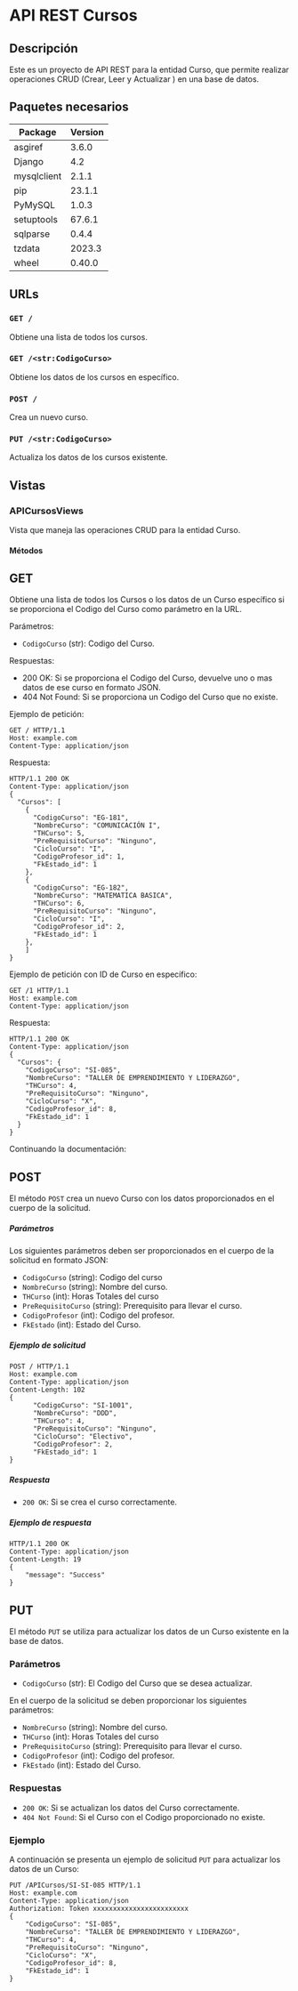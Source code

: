 # API REST Cursos 

## Descripción
Este es un proyecto de API REST para la entidad Curso, que permite realizar operaciones CRUD (Crear, Leer y Actualizar ) en una base de datos.

## Paquetes necesarios

| Package | Version |
|---------|---------|
| asgiref | 3.6.0   |
| Django  | 4.2     |
| mysqlclient | 2.1.1 |
| pip     | 23.1.1  |
| PyMySQL | 1.0.3   |
| setuptools | 67.6.1 |
| sqlparse | 0.4.4   |
| tzdata  | 2023.3  |
| wheel   | 0.40.0  |

## URLs

### `GET /`
Obtiene una lista de todos los cursos.

### `GET /<str:CodigoCurso>`
Obtiene los datos de los cursos en específico.

### `POST /`
Crea un nuevo curso.

### `PUT /<str:CodigoCurso>`
Actualiza los datos de los cursos existente.

## Vistas

### APICursosViews

Vista que maneja las operaciones CRUD para la entidad Curso.

#### Métodos

## GET

Obtiene una lista de todos los Cursos o los datos de un Curso específico si se proporciona el Codigo del Curso como parámetro en la URL.

Parámetros:
- `CodigoCurso` (str): Codigo del Curso.

Respuestas:
- 200 OK: Si se proporciona el Codigo del Curso, devuelve uno o mas datos de ese curso en formato JSON.
- 404 Not Found: Si se proporciona un Codigo del Curso que no existe.

Ejemplo de petición:

```
GET / HTTP/1.1
Host: example.com
Content-Type: application/json
```

Respuesta:

```
HTTP/1.1 200 OK
Content-Type: application/json
{
  "Cursos": [
    {
      "CodigoCurso": "EG-181",
      "NombreCurso": "COMUNICACIÓN I",
      "THCurso": 5,
      "PreRequisitoCurso": "Ninguno",
      "CicloCurso": "I",
      "CodigoProfesor_id": 1,
      "FkEstado_id": 1
    },
    {
      "CodigoCurso": "EG-182",
      "NombreCurso": "MATEMATICA BASICA",
      "THCurso": 6,
      "PreRequisitoCurso": "Ninguno",
      "CicloCurso": "I",
      "CodigoProfesor_id": 2,
      "FkEstado_id": 1
    },
    ]
}
```

Ejemplo de petición con ID de Curso en específico:

```
GET /1 HTTP/1.1
Host: example.com
Content-Type: application/json
```

Respuesta:

```
HTTP/1.1 200 OK
Content-Type: application/json
{
  "Cursos": {
    "CodigoCurso": "SI-085",
    "NombreCurso": "TALLER DE EMPRENDIMIENTO Y LIDERAZGO",
    "THCurso": 4,
    "PreRequisitoCurso": "Ninguno",
    "CicloCurso": "X",
    "CodigoProfesor_id": 8,
    "FkEstado_id": 1
  }
}
```

Continuando la documentación:

## POST

El método `POST` crea un nuevo Curso con los datos proporcionados en el cuerpo de la solicitud. 

##### Parámetros

Los siguientes parámetros deben ser proporcionados en el cuerpo de la solicitud en formato JSON:

- `CodigoCurso` (string): Codigo del curso
- `NombreCurso` (string): Nombre del curso.
- `THCurso` (int): Horas Totales del curso
- `PreRequisitoCurso` (string): Prerequisito para llevar el curso.
- `CodigoProfesor` (int): Codigo del profesor.
- `FkEstado` (int): Estado del Curso.

##### Ejemplo de solicitud

```
POST / HTTP/1.1
Host: example.com
Content-Type: application/json
Content-Length: 102
{
      "CodigoCurso": "SI-1001",
      "NombreCurso": "DDD",
      "THCurso": 4,
      "PreRequisitoCurso": "Ninguno",
      "CicloCurso": "Electivo",
      "CodigoProfesor": 2,
      "FkEstado_id": 1
}
```

##### Respuesta

- `200 OK`: Si se crea el curso correctamente.

##### Ejemplo de respuesta

```
HTTP/1.1 200 OK
Content-Type: application/json
Content-Length: 19
{
    "message": "Success"
}
```
## PUT
El método `PUT` se utiliza para actualizar los datos de un Curso existente en la base de datos.

### Parámetros

- `CodigoCurso` (str): El Codigo del Curso que se desea actualizar.

En el cuerpo de la solicitud se deben proporcionar los siguientes parámetros:

- `NombreCurso` (string): Nombre del curso.
- `THCurso` (int): Horas Totales del curso
- `PreRequisitoCurso` (string): Prerequisito para llevar el curso.
- `CodigoProfesor` (int): Codigo del profesor.
- `FkEstado` (int): Estado del Curso.

### Respuestas

- `200 OK`: Si se actualizan los datos del Curso correctamente.
- `404 Not Found`: Si el Curso con el Codigo proporcionado no existe.

### Ejemplo

A continuación se presenta un ejemplo de solicitud `PUT` para actualizar los datos de un Curso:

```
PUT /APICursos/SI-SI-085 HTTP/1.1
Host: example.com
Content-Type: application/json
Authorization: Token xxxxxxxxxxxxxxxxxxxxxxxx
{
    "CodigoCurso": "SI-085",
    "NombreCurso": "TALLER DE EMPRENDIMIENTO Y LIDERAZGO",
    "THCurso": 4,
    "PreRequisitoCurso": "Ninguno",
    "CicloCurso": "X",
    "CodigoProfesor_id": 8,
    "FkEstado_id": 1
}
```
